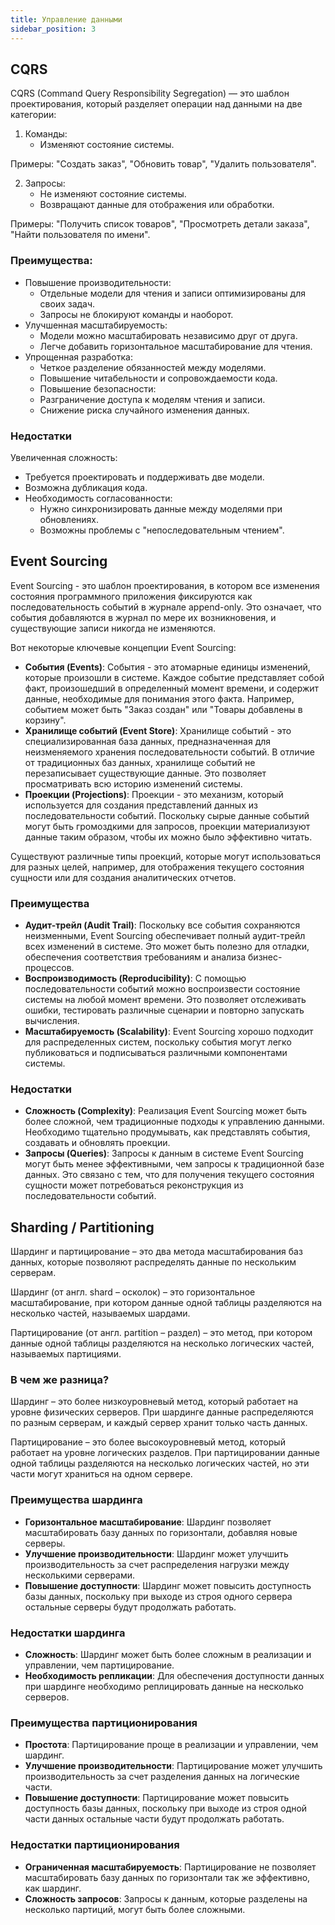 ```yaml
---
title: Управление данными
sidebar_position: 3
---
```


## CQRS

CQRS (Command Query Responsibility Segregation) — это шаблон проектирования, который разделяет операции над данными на две категории:

1. Команды:
    - Изменяют состояние системы.
    
Примеры: "Создать заказ", "Обновить товар", "Удалить пользователя".

2. Запросы:
    - Не изменяют состояние системы.
    - Возвращают данные для отображения или обработки.

Примеры: "Получить список товаров", "Просмотреть детали заказа", "Найти пользователя по имени".

### Преимущества:
- Повышение производительности:
    - Отдельные модели для чтения и записи оптимизированы для своих задач.
    - Запросы не блокируют команды и наоборот.
- Улучшенная масштабируемость:
    - Модели можно масштабировать независимо друг от друга.
    - Легче добавить горизонтальное масштабирование для чтения.
- Упрощенная разработка:
    - Четкое разделение обязанностей между моделями.
    - Повышение читабельности и сопровождаемости кода.
    - Повышение безопасности:
    - Разграничение доступа к моделям чтения и записи.
    - Снижение риска случайного изменения данных.

### Недостатки
Увеличенная сложность:
- Требуется проектировать и поддерживать две модели.
- Возможна дубликация кода.
- Необходимость согласованности:
    - Нужно синхронизировать данные между моделями при обновлениях.
    - Возможны проблемы с "непоследовательным чтением".

## Event Sourcing 

Event Sourcing - это шаблон проектирования, в котором все изменения состояния программного приложения фиксируются как последовательность событий в журнале append-only. Это означает, что события добавляются в журнал по мере их возникновения, и существующие записи никогда не изменяются.

Вот некоторые ключевые концепции Event Sourcing:

- **События (Events)**: События - это атомарные единицы изменений, которые произошли в системе. Каждое событие представляет собой факт, произошедший в определенный момент времени, и содержит данные, необходимые для понимания этого факта. Например, событием может быть "Заказ создан" или "Товары добавлены в корзину".
- **Хранилище событий (Event Store)**: Хранилище событий - это специализированная база данных, предназначенная для неизменяемого хранения последовательности событий. В отличие от традиционных баз данных, хранилище событий не перезаписывает существующие данные. Это позволяет просматривать всю историю изменений системы.
- **Проекции (Projections)**: Проекции - это механизм, который используется для создания представлений данных из последовательности событий. Поскольку сырые данные событий могут быть громоздкими для запросов, проекции материализуют данные таким образом, чтобы их можно было эффективно читать. 

Существуют различные типы проекций, которые могут использоваться для разных целей, например, для отображения текущего состояния сущности или для создания аналитических отчетов.

### Преимущества
- **Аудит-трейл (Audit Trail)**: Поскольку все события сохраняются неизменными, Event Sourcing обеспечивает полный аудит-трейл всех изменений в системе. Это может быть полезно для отладки, обеспечения соответствия требованиям и анализа бизнес-процессов.
- **Воспроизводимость (Reproducibility)**: С помощью последовательности событий можно воспроизвести состояние системы на любой момент времени. Это позволяет отслеживать ошибки, тестировать различные сценарии и повторно запускать вычисления.
- **Масштабируемость (Scalability)**: Event Sourcing хорошо подходит для распределенных систем, поскольку события могут легко публиковаться и подписываться различными компонентами системы.

### Недостатки
- **Сложность (Complexity)**: Реализация Event Sourcing может быть более сложной, чем традиционные подходы к управлению данными. Необходимо тщательно продумывать, как представлять события, создавать и обновлять проекции.
- **Запросы (Queries)**: Запросы к данным в системе Event Sourcing могут быть менее эффективными, чем запросы к традиционной базе данных. Это связано с тем, что для получения текущего состояния сущности может потребоваться реконструкция из последовательности событий.

## Sharding / Partitioning

Шардинг и партицирование – это два метода масштабирования баз данных, которые позволяют распределять данные по нескольким серверам.

Шардинг (от англ. shard – осколок) – это горизонтальное масштабирование, при котором данные одной таблицы разделяются на несколько частей, называемых шардами.

Партицирование (от англ. partition – раздел) – это метод, при котором данные одной таблицы разделяются на несколько логических частей, называемых партициями.

### В чем же разница?

Шардинг – это более низкоуровневый метод, который работает на уровне физических серверов.  При шардинге данные распределяются по разным серверам, и каждый сервер хранит только часть данных.

Партицирование – это более высокоуровневый метод, который работает на уровне логических разделов.  При партицировании данные одной таблицы разделяются на несколько логических частей, но эти части могут храниться на одном сервере.

### Преимущества шардинга
- **Горизонтальное масштабирование**: Шардинг позволяет масштабировать базу данных по горизонтали, добавляя новые серверы.
- **Улучшение производительности**: Шардинг может улучшить производительность за счет распределения нагрузки между несколькими серверами.
- **Повышение доступности**: Шардинг может повысить доступность базы данных, поскольку при выходе из строя одного сервера остальные серверы будут продолжать работать.

### Недостатки шардинга
- **Сложность**: Шардинг может быть более сложным в реализации и управлении, чем партицирование.
- **Необходимость репликации**: Для обеспечения доступности данных при шардинге необходимо реплицировать данные на несколько серверов.

### Преимущества партиционирования
- **Простота**: Партицирование проще в реализации и управлении, чем шардинг.
- **Улучшение производительности**: Партицирование может улучшить производительность за счет разделения данных на логические части.
- **Повышение доступности**: Партицирование может повысить доступность базы данных, поскольку при выходе из строя одной части данных остальные части будут продолжать работать.

### Недостатки партиционирования
- **Ограниченная масштабируемость**: Партицирование не позволяет масштабировать базу данных по горизонтали так же эффективно, как шардинг.
- **Сложность запросов**: Запросы к данным, которые разделены на несколько партиций, могут быть более сложными.